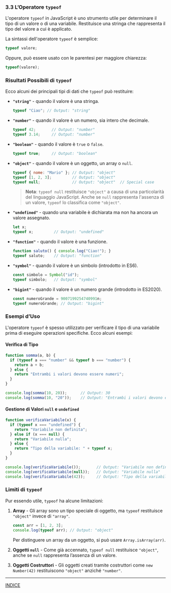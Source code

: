 ### 3.3 L’Operatore `typeof`

L'operatore `typeof` in JavaScript è uno strumento utile per determinare il tipo di un valore o di una variabile. Restituisce una stringa che rappresenta il tipo del valore a cui è applicato.

La sintassi dell'operatore `typeof` è semplice:
```javascript
typeof valore;
```

Oppure, può essere usato con le parentesi per maggiore chiarezza:
```javascript
typeof(valore);
```

### Risultati Possibili di `typeof`

Ecco alcuni dei principali tipi di dati che `typeof` può restituire:

- **`"string"`** - quando il valore è una stringa.
  ```javascript
  typeof "Ciao"; // Output: "string"
  ```

- **`"number"`** - quando il valore è un numero, sia intero che decimale.
  ```javascript
  typeof 42;       // Output: "number"
  typeof 3.14;     // Output: "number"
  ```

- **`"boolean"`** - quando il valore è `true` o `false`.
  ```javascript
  typeof true;     // Output: "boolean"
  ```

- **`"object"`** - quando il valore è un oggetto, un array o `null`.
  ```javascript
  typeof { nome: "Mario" }; // Output: "object"
  typeof [1, 2, 3];         // Output: "object"
  typeof null;              // Output: "object"  // Special case
  ```

  > **Nota**: `typeof null` restituisce `"object"` a causa di una particolarità del linguaggio JavaScript. Anche se `null` rappresenta l'assenza di un valore, `typeof` lo classifica come `"object"`.

- **`"undefined"`** - quando una variabile è dichiarata ma non ha ancora un valore assegnato.
  ```javascript
  let x;
  typeof x;         // Output: "undefined"
  ```

- **`"function"`** - quando il valore è una funzione.
  ```javascript
  function saluto() { console.log("Ciao!"); }
  typeof saluto;    // Output: "function"
  ```

- **`"symbol"`** - quando il valore è un simbolo (introdotto in ES6).
  ```javascript
  const simbolo = Symbol("id");
  typeof simbolo;   // Output: "symbol"
  ```

- **`"bigint"`** - quando il valore è un numero grande (introdotto in ES2020).
  ```javascript
  const numeroGrande = 9007199254740991n;
  typeof numeroGrande; // Output: "bigint"
  ```

### Esempi d’Uso

L'operatore `typeof` è spesso utilizzato per verificare il tipo di una variabile prima di eseguire operazioni specifiche. Ecco alcuni esempi:

#### Verifica di Tipo
```javascript
function somma(a, b) {
  if (typeof a === "number" && typeof b === "number") {
    return a + b;
  } else {
    return "Entrambi i valori devono essere numeri";
  }
}

console.log(somma(10, 20));      // Output: 30
console.log(somma(10, "20"));    // Output: "Entrambi i valori devono essere numeri"
```

#### Gestione di Valori `null` e `undefined`
```javascript
function verificaVariabile(x) {
  if (typeof x === "undefined") {
    return "Variabile non definita";
  } else if (x === null) {
    return "Variabile nulla";
  } else {
    return "Tipo della variabile: " + typeof x;
  }
}

console.log(verificaVariabile());       // Output: "Variabile non definita"
console.log(verificaVariabile(null));   // Output: "Variabile nulla"
console.log(verificaVariabile(42));     // Output: "Tipo della variabile: number"
```

### Limiti di `typeof`

Pur essendo utile, `typeof` ha alcune limitazioni:
1. **Array** - Gli array sono un tipo speciale di oggetto, ma `typeof` restituisce `"object"` invece di `"array"`.
   ```javascript
   const arr = [1, 2, 3];
   console.log(typeof arr); // Output: "object"
   ```
   Per distinguere un array da un oggetto, si può usare `Array.isArray(arr)`.

2. **Oggetti `null`** - Come già accennato, `typeof null` restituisce `"object"`, anche se `null` rappresenta l’assenza di un valore.

3. **Oggetti Costruttori** - Gli oggetti creati tramite costruttori come `new Number(42)` restituiscono `"object"` anziché `"number"`.

--- 
[INDICE](README.md) 

